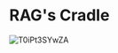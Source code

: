 # RAG's Cradle
![T0iPt3SYwZA](https://github.com/user-attachments/assets/f6803afb-dd13-49ad-a1c9-8c5cacb6ac5e)
